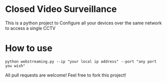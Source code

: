 # Closed Video Surveillance

This is a python project to Configure all your devices over the same network to access a single CCTV

# How to use

```python webstreaming.py --ip "your local ip address" --port "any port you wish"```

All pull requests are welcome! Feel free to fork this project!